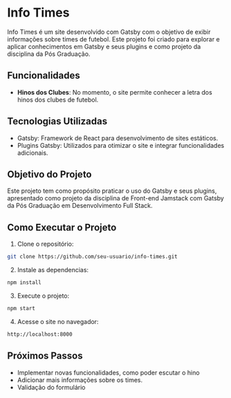 # Info Times

Info Times é um site desenvolvido com Gatsby com o objetivo de exibir informações sobre times de futebol. Este projeto foi criado para explorar e aplicar conhecimentos em Gatsby e seus plugins e como projeto da disciplina da Pós Graduação.

## Funcionalidades

* **Hinos dos Clubes**: No momento, o site permite conhecer a letra dos hinos dos clubes de futebol.

## Tecnologias Utilizadas

* Gatsby: Framework de React para desenvolvimento de sites estáticos.
* Plugins Gatsby: Utilizados para otimizar o site e integrar funcionalidades adicionais.

## Objetivo do Projeto

Este projeto tem como propósito praticar o uso do Gatsby e seus plugins, apresentado como projeto da disciplina de Front-end Jamstack com Gatsby da Pós Graduação em Desenvolvimento Full Stack.

## Como Executar o Projeto

1. Clone o repositório: 
```bash
git clone https://github.com/seu-usuario/info-times.git
```

2. Instale as dependencias:
```bash
npm install
```

3. Execute o projeto:
```bash
npm start
```

4. Acesse o site no navegador:
```bash
http://localhost:8000
```

## Próximos Passos

* Implementar novas funcionalidades, como poder escutar o hino
* Adicionar mais informações sobre os times.
* Validação do formulário